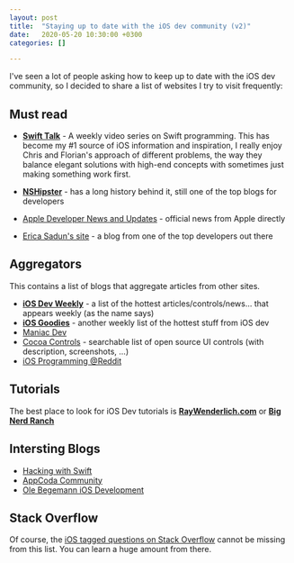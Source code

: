 ```yaml
---
layout: post
title:  "Staying up to date with the iOS dev community (v2)"
date:   2020-05-20 10:30:00 +0300
categories: []

---
```


I've seen a lot of people asking how to keep up to date with the iOS dev community, so I decided to share a list of websites I try to visit frequently:

## Must read

- **[Swift Talk](https://talk.objc.io)** - A weekly video series on Swift programming.
  This has become my #1 source of iOS information and inspiration, I really enjoy Chris and Florian's approach of different problems, the way they balance elegant solutions with high-end concepts with sometimes just making something work first.

- **[NSHipster](http://nshipster.com/)** - has a long history behind it, still one of the top blogs for developers

- [Apple Developer News and Updates](https://developer.apple.com/news/) - official news from Apple directly

- [Erica Sadun's site](https://ericasadun.com/) - a blog from one of the top developers out there

## Aggregators

This contains a list of blogs that aggregate articles from other sites.

-   **[iOS Dev Weekly](http://iosdevweekly.com/)** - a list of the hottest articles/controls/news\... that appears weekly (as the name says)
-   **[iOS Goodies](http://ios-goodies.com/)** - another weekly list of the hottest stuff from iOS dev
-   [Maniac Dev](https://maniacdev.com/)
-   [Cocoa Controls](https://www.cocoacontrols.com/) - searchable list of open source UI controls (with description, screenshots, \...)
-   [iOS Programming @Reddit](http://www.reddit.com/r/iOSProgramming/)

## Tutorials

The best place to look for iOS Dev tutorials is [**RayWenderlich.com**](http://www.raywenderlich.com/) or **[Big Nerd Ranch](https://www.bignerdranch.com)**

## Intersting Blogs

-   [Hacking with Swift](https://www.hackingwithswift.com)
-   [AppCoda Community](http://www.appcoda.com/)
-   [Ole Begemann iOS Development](http://oleb.net/)

## Stack Overflow

Of course, the [iOS tagged questions on Stack Overflow](https://stackoverflow.com/questions/tagged/ios) cannot be missing from this list. You can learn a huge amount from there.